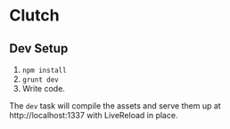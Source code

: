 Clutch
=====


## Dev Setup

1. `npm install`
2. `grunt dev`
3. Write code.

The `dev` task will compile the assets and serve them up at http://localhost:1337 with LiveReload in place.

